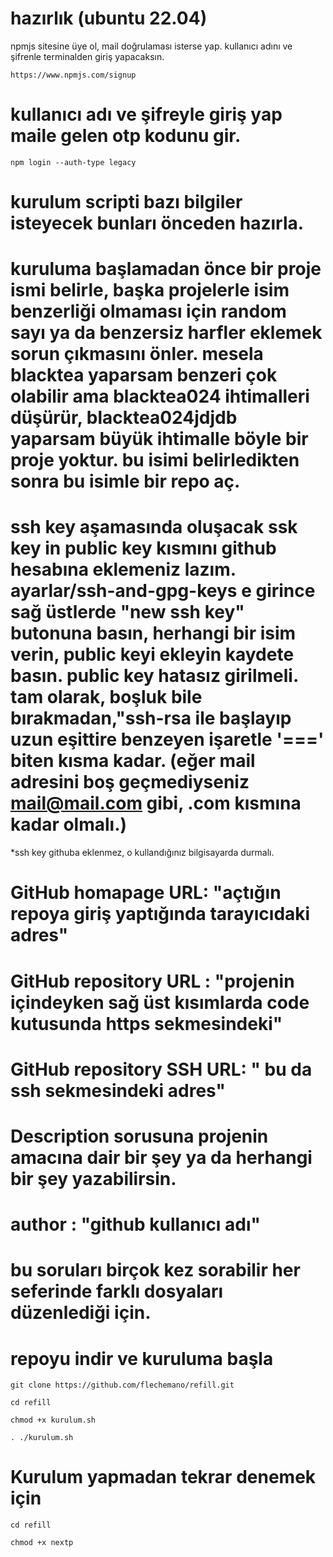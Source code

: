 # hazırlık  (ubuntu 22.04) 

npmjs sitesine üye ol, mail doğrulaması isterse yap. kullanıcı adını ve şifrenle terminalden giriş yapacaksın.

```console 
https://www.npmjs.com/signup
```

# kullanıcı adı ve şifreyle giriş yap maile gelen otp kodunu gir.
```console
npm login --auth-type legacy
```
# kurulum scripti bazı bilgiler isteyecek bunları önceden hazırla.
# kuruluma başlamadan önce bir proje ismi belirle, başka projelerle isim benzerliği olmaması için random sayı ya da benzersiz harfler eklemek sorun çıkmasını önler. mesela blacktea yaparsam benzeri çok  olabilir ama blacktea024 ihtimalleri düşürür, blacktea024jdjdb yaparsam büyük ihtimalle böyle bir proje yoktur. bu isimi belirledikten sonra bu isimle bir repo aç.


# ssh key aşamasında oluşacak ssk key in public key kısmını github hesabına eklemeniz lazım. ayarlar/ssh-and-gpg-keys e girince sağ üstlerde "new ssh key" butonuna basın, herhangi bir isim verin, public keyi ekleyin kaydete basın. public key hatasız girilmeli. tam olarak, boşluk bile bırakmadan,"ssh-rsa ile başlayıp uzun eşittire benzeyen işaretle '===' biten kısma kadar. (eğer mail adresini boş geçmediyseniz mail@mail.com gibi, .com kısmına kadar olmalı.) 
*ssh key githuba eklenmez, o kullandığınız bilgisayarda durmalı.


# GitHub homapage URL: "açtığın repoya giriş yaptığında tarayıcıdaki adres"

# GitHub repository  URL : "projenin içindeyken sağ üst kısımlarda code kutusunda https sekmesindeki"
# GitHub repository SSH URL: " bu da ssh sekmesindeki adres"
# Description sorusuna projenin amacına dair bir şey ya da herhangi bir şey yazabilirsin.
# author : "github kullanıcı adı"
# bu soruları birçok kez sorabilir her seferinde farklı dosyaları düzenlediği için.



# repoyu indir ve kuruluma başla
```console
git clone https://github.com/flechemano/refill.git
```
```console
cd refill
```
```console
chmod +x kurulum.sh
```

```console
. ./kurulum.sh
```

# Kurulum yapmadan tekrar denemek için
```conlose
cd refill
```
```console
chmod +x nextp
```
